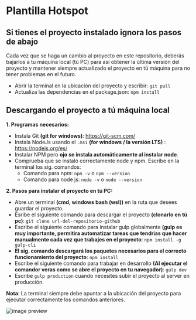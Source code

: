 # Plantilla Hotspot

## Si tienes el proyecto instalado ignora los pasos de abajo

Cada vez que se haga un cambio al proyecto en este repositorio, deberás bajarlos a tu máquina local (tú PC) para así obtener la última versión del proyecto y mantener siempre actualizado el proyecto en tú máquina para no tener problemas en el futuro.

* Abrir la terminal en la ubicación del proyecto y escribir: `git pull`
* Actualiza las dependencias en el package.json: `npm install`


## Descargando el proyecto a tú máquina local

**1. Programas necesarios:**
* Instala Git **(git for windows)**: https://git-scm.com/
* Instala NodeJs usando el `.msi` **(for windows / la versión LTS)** : https://nodejs.org/es/
* Instalar NPM pero **ojo se instala automáticamente al instalar node**.
* Comprueba que se instaló correctamente node y npm. Escribe en la terminal los sig. comandos:
  * Comando para npm: `npm -v` o `npm --version`
  * Comando para node js: `node -v` o `node --version`

**2. Pasos para instalar el proyecto en tú PC:**
* Abre un terminal **(cmd, windows bash (wsl))** en la ruta que desees guardar el proyecto.
* Esribe el siguiente comando para descargar el proyecto **(clonarlo en tú pc)**: `git clone url-del-repositorio-github`
* Escribe el siguiente comando para instalar gulp globalmente **(gulp es muy importante, permitira automatizar tareas que tendrias que hacer manualmente cada vez que trabajes en el proyecto**: `npm install -g gulp-cli`
*  **El sig. comando descargará los paquetes necesarios para el correcto funcionamiento del proyecto**: `npm install` 
* Escribe el siguiente comando para trabajar en desarrollo **(Al ejecutar el comandor veras como se abre el proyecto en tu navegador)**: `gulp dev`
* Escribe `gulp production` cuando necesites subir el proyecto al server en producción.

**Nota**: La terminal siempre debe apuntar a la ubicación del proyecto para ejecutar correctamente los comandos anteriores.

![image preview](https://repository-images.githubusercontent.com/258600299/54d61a00-9912-11ea-9313-87a6b04cff94)
